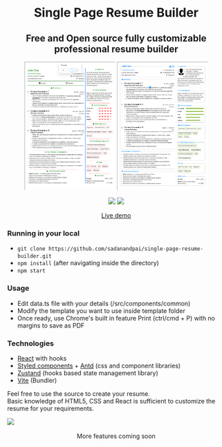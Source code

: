 <div align="center">
<h1>Single Page Resume Builder</h1>

## Free and Open source fully customizable professional resume builder

<a href="https://sadanandpai.github.io/single-page-resume-builder/dist/"><img src="covers/cover1.png" alt="cover" height="297px" width="210px"/></a>
<a href="https://sadanandpai.github.io/single-page-resume-builder/dist/"><img src="covers/cover2.png" alt="cover" height="297px" width="210px"/></a>

[![](https://img.shields.io/github/stars/sadanandpai/single-page-resume-builder?style=for-the-badge)](#stars)
[![](https://img.shields.io/github/forks/sadanandpai/single-page-resume-builder?style=for-the-badge)](#forks)

<a href="https://sadanandpai.github.io/single-page-resume-builder/dist/">Live demo</a>

</div>

### Running in your local

- `git clone https://github.com/sadanandpai/single-page-resume-builder.git`
- `npm install` (after navigating inside the directory)
- `npm start`

### Usage

- Edit data.ts file with your details (/src/components/common)
- Modify the template you want to use inside template folder
- Once ready, use Chrome's built in feature Print (ctrl/cmd + P) with no margins to save as PDF

### Technologies

- [React](https://reactjs.org/) with hooks
- [Styled components](https://styled-components.com/) + [Antd](https://ant.design/docs/react/introduce) (css and component libraries)
- [Zustand](https://github.com/pmndrs/zustand) (hooks based state management library)
- [Vite](https://vitejs.dev/) (Bundler)

Feel free to use the source to create your resume.<br/>
Basic knowledge of HTML5, CSS and React is sufficient to customize the resume for your requirements.

![](https://visitor-badge.glitch.me/badge?page_id=single-page-resume-builder)

<div align="center">More features coming soon</div>
